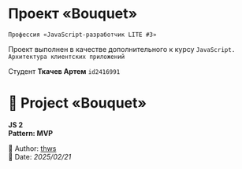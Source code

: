 # Проект «Bouquet»

`Профессия «JavaScript-разработчик LITE #3»`

Проект выполнен в качестве дополнительного к курсу `JavaScript. Архитектура клиентских приложений`

Студент
**Ткачев Артем**
`id2416991`


# 🌸 Project «Bouquet»

**JS 2**  
**Pattern: MVP**  

👤 Author: [thws](https://htmlacademy.ru/profile/id2416991)  
📅 Date: *2025/02/21*  
